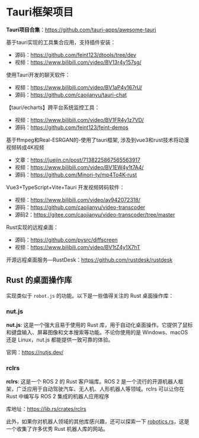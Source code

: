 # Tauri框架项目

**Tauri项目合集**：<https://github.com/tauri-apps/awesome-tauri>

基于tauri实现的工具集合应用，支持插件安装：

- 源码：<https://github.com/feint123/dtools/tree/dev>
- 视频：<https://www.bilibili.com/video/BV13r4y157sg/>

使用Tauri开发的聊天软件：

- 视频：<https://www.bilibili.com/video/BV1aP4y167rU/>
- 源码：<https://github.com/caojianyu/tauri-chat>

【tauri/echarts】跨平台系统监控工具：

- 视频：<https://www.bilibili.com/video/BV1FR4y1z7VD/>
- 源码：<https://github.com/feint123/feint-demos>

基于ffmpeg和Real-ESRGAN的-使用了tauri框架, 涉及到vue3和rust技术将动漫视频转成4K视频

- 文章：<https://juejin.cn/post/7138225867565563917>
- 视频：<https://www.bilibili.com/video/BV1EW4y1t7A4/>
- 源码：<https://github.com/Minori-ty/mp4To4K-rust>

Vue3+TypeScript+Vite+Tauri 开发视频转码软件：

- 视频：<https://www.bilibili.com/video/av942072318/>
- 源码：<https://github.com/caojianyu/video-transcoder>
- 源码2：<https://gitee.com/caojianyu/video-transcoder/tree/master>

Rust实现的远程桌面：

- 源码：<https://github.com/pysrc/diffscreen>
- 视频：<https://www.bilibili.com/video/BV1tZ4y1X7hT>

开源远程桌面服务—RustDesk：<https://github.com/rustdesk/rustdesk>

## Rust 的桌面操作库

实现类似于 `robot.js` 的功能。以下是一些值得关注的 Rust 桌面操作库：

### nut.js

**nut.js**: 这是一个强大且易于使用的 Rust 库，用于自动化桌面操作。它提供了鼠标和键盘输入、屏幕图像和文本搜索等功能。不论你使用的是 Windows、macOS 还是 Linux，nut.js 都能提供一致可靠的体验。

官网：https://nutjs.dev/

### rclrs

**rclrs**: 这是一个 ROS 2 的 Rust 客户端库。ROS 2 是一个流行的开源机器人框架，广泛应用于自动驾驶汽车、无人机、人形机器人等领域。rclrs 可以让你在 Rust 中编写与 ROS 2 集成的机器人应用程序

库地址：https://lib.rs/crates/rclrs



此外，如果你对机器人领域的其他库感兴趣，还可以探索一下 [robotics.rs](https://robotics.rs/)，这是一个收集了许多优秀 Rust 机器人库的网站。
